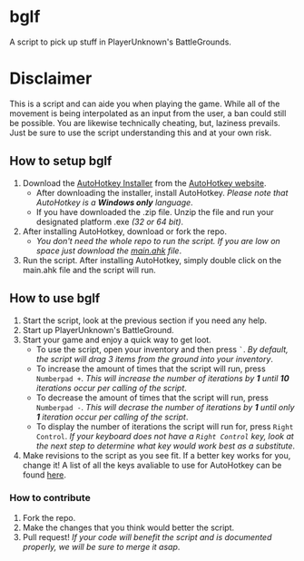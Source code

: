 # bglf
A script to pick up stuff in PlayerUnknown's BattleGrounds. 

# Disclaimer
This is a script and can aide you when playing the game. While all of the movement is being interpolated as an input from the user, a ban could still be possible. You are likewise technically cheating, but, laziness prevails. Just be sure to use the script understanding this and at your own risk.

## How to setup bglf
1. Download the [AutoHotkey Installer](https://autohotkey.com/download/) from the [AutoHotkey website](https://autohotkey.com/).
   * After downloading the installer, install AutoHotkey. _Please note that AutoHotkey is a **Windows only** language_.
   * If you have downloaded the .zip file. Unzip the file and run your designated platform .exe _(32 or 64 bit)_.
2. After installing AutoHotkey, download or fork the repo.
   * _You don't need the whole repo to run the script. If you are low on space just download the [main.ahk](https://github.com/ajchili/bglf/blob/master/main.ahk) file_.
3. Run the script. After installing AutoHotkey, simply double click on the main.ahk file and the script will run.

## How to use bglf
1. Start the script, look at the previous section if you need any help.
2. Start up PlayerUnknown's BattleGround.
3. Start your game and enjoy a quick way to get loot.
   * To use the script, open your inventory and then press ``` ` ```. _By default, the script will drag 3 items from the ground into your inventory_.
   * To increase the amount of times that the script will run, press `Numberpad +`. _This will increase the number of iterations by **1** until **10** iterations occur per calling of the script_.
   * To decrease the amount of times that the script will run, press `Numberpad -`. _This will decrase the number of iterations by **1** until only **1** iteration occur per calling of the script_.
   * To display the number of iterations the script will run for, press `Right Control`. _If your keyboard does not have a `Right Control` key, look at the next step to determine what key would work best as a substitute_.
4. Make revisions to the script as you see fit. If a better key works for you, change it! A list of all the keys avaliable to use for AutoHotkey can be found [here](https://autohotkey.com/docs/KeyList.htm).

### How to contribute
1. Fork the repo.
2. Make the changes that you think would better the script.
3. Pull request! _If your code will benefit the script and is documented properly, we will be sure to merge it asap_.
